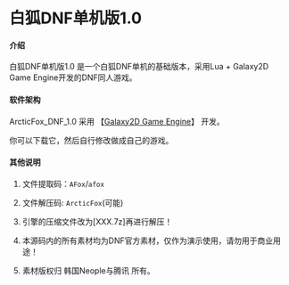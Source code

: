 # 白狐DNF单机版1.0

#### 介绍
白狐DNF单机版1.0 是一个白狐DNF单机的基础版本，采用Lua + Galaxy2D Game Engine开发的DNF同人游戏。

#### 软件架构

ArcticFox_DNF_1.0 采用 【[Galaxy2D Game Engine](https://pan.baidu.com/s/1Q_pXRdBAVGh82cH95AMfiQ "Galaxy2D Game Engine")】 开发。

你可以下载它，然后自行修改做成自己的游戏。

#### 其他说明

1. 文件提取码：`AFox`/`afox`

2. 文件解压码: `ArcticFox`(可能)

3. 引擎的压缩文件改为[XXX.7z]再进行解压！

4. 本源码内的所有素材均为DNF官方素材，仅作为演示使用，请勿用于商业用途！

5. 素材版权归 韩国Neople与腾讯 所有。
